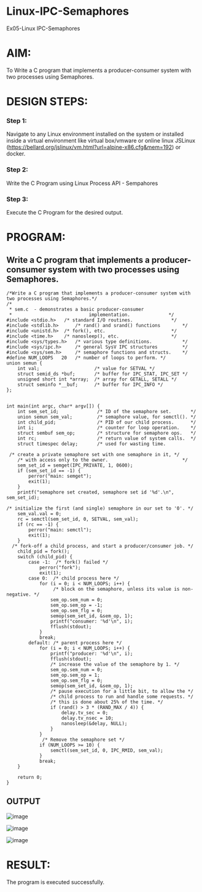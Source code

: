 # Linux-IPC-Semaphores
Ex05-Linux IPC-Semaphores

# AIM:
To Write a C program that implements a producer-consumer system with two processes using Semaphores.

# DESIGN STEPS:

### Step 1:

Navigate to any Linux environment installed on the system or installed inside a virtual environment like virtual box/vmware or online linux JSLinux (https://bellard.org/jslinux/vm.html?url=alpine-x86.cfg&mem=192) or docker.

### Step 2:

Write the C Program using Linux Process API - Sempahores

### Step 3:

Execute the C Program for the desired output. 

# PROGRAM:

## Write a C program that implements a producer-consumer system with two processes using Semaphores.
```
/*Write a C program that implements a producer-consumer system with two processes using Semaphores.*/
/*
 * sem.c  - demonstrates a basic producer-consumer
 *                            implementation.              */
#include <stdio.h>	 /* standard I/O routines.              */
#include <stdlib.h>      /* rand() and srand() functions        */
#include <unistd.h>	 /* fork(), etc.                        */
#include <time.h>	 /* nanosleep(), etc.                   */
#include <sys/types.h>   /* various type definitions.           */
#include <sys/ipc.h>     /* general SysV IPC structures         */
#include <sys/sem.h>	 /* semaphore functions and structs.    */
#define NUM_LOOPS	20	 /* number of loops to perform. */
union semun {
    int val;                    /* value for SETVAL */
    struct semid_ds *buf;       /* buffer for IPC_STAT, IPC_SET */
    unsigned short int *array;  /* array for GETALL, SETALL */
    struct seminfo *__buf;      /* buffer for IPC_INFO */
};


int main(int argc, char* argv[]) {
    int sem_set_id;              /* ID of the semaphore set.       */
    union semun sem_val;         /* semaphore value, for semctl(). */
    int child_pid;               /* PID of our child process.      */
    int i;                       /* counter for loop operation.    */
    struct sembuf sem_op;        /* structure for semaphore ops.   */
    int rc;                      /* return value of system calls.  */
    struct timespec delay;       /* used for wasting time.

 /* create a private semaphore set with one semaphore in it, */
    /* with access only to the owner.                           */
    sem_set_id = semget(IPC_PRIVATE, 1, 0600);
    if (sem_set_id == -1) {
        perror("main: semget");
        exit(1);
    }
    printf("semaphore set created, semaphore set id '%d'.\n", sem_set_id);

/* initialize the first (and single) semaphore in our set to '0'. */
    sem_val.val = 0;
    rc = semctl(sem_set_id, 0, SETVAL, sem_val);
    if (rc == -1) {
        perror("main: semctl");
        exit(1);
    }
  /* fork-off a child process, and start a producer/consumer job. */
    child_pid = fork();
    switch (child_pid) {
        case -1:  /* fork() failed */
            perror("fork");
            exit(1);
        case 0:  /* child process here */
            for (i = 0; i < NUM_LOOPS; i++) {
                 /* block on the semaphore, unless its value is non-negative. */
                sem_op.sem_num = 0;
                sem_op.sem_op = -1;
                sem_op.sem_flg = 0;
                semop(sem_set_id, &sem_op, 1);
                printf("consumer: '%d'\n", i);
                fflush(stdout);
            }
            break;
        default: /* parent process here */
            for (i = 0; i < NUM_LOOPS; i++) {
                printf("producer: '%d'\n", i);
                fflush(stdout);
                /* increase the value of the semaphore by 1. */
                sem_op.sem_num = 0;
                sem_op.sem_op = 1;
                sem_op.sem_flg = 0;
                semop(sem_set_id, &sem_op, 1);
                /* pause execution for a little bit, to allow the */
                /* child process to run and handle some requests. */
                /* this is done about 25% of the time. */
                if (rand() > 3 * (RAND_MAX / 4)) {
                    delay.tv_sec = 0;
                    delay.tv_nsec = 10;
                    nanosleep(&delay, NULL);
                }
            }
             /* Remove the semaphore set */
            if (NUM_LOOPS >= 10) {
                semctl(sem_set_id, 0, IPC_RMID, sem_val);
            }
            break;
    }

    return 0;
}

```

## OUTPUT

![image](https://github.com/Jeshwanthkumarpayyavula/Linux-IPC-Semaphores/assets/145742402/ae2dc736-dc64-4b2a-9d32-29f8240f69f8)

![image](https://github.com/Jeshwanthkumarpayyavula/Linux-IPC-Semaphores/assets/145742402/6f77702f-caa9-4218-86f4-244f9d157c01)

![image](https://github.com/Jeshwanthkumarpayyavula/Linux-IPC-Semaphores/assets/145742402/cf43494c-2b0e-43e2-9b1e-f27cc9edaa62)


# RESULT:
The program is executed successfully.
